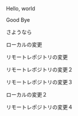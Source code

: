 Hello, world

Good Bye

さようなら

ローカルの変更

リモートレポジトリの変更

リモートレポジトリの変更２

リモートレポジトリの変更３

ローカルの変更２

リモートレポジトリの変更４
